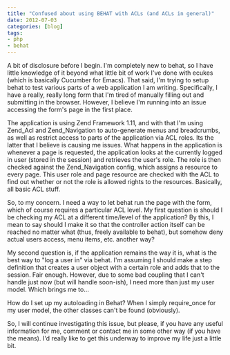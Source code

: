 ```yaml
---
title: "Confused about using BEHAT with ACLs (and ACLs in general)"
date: 2012-07-03
categories: [blog]
tags:
- php
- behat
---
```

A bit of disclosure before I begin. I'm completely new to behat, so I have little knowledge of it beyond what little bit of work I've done with ecukes (which is basically Cucumber for Emacs). That said, I'm trying to setup behat to test various parts of a web application I am writing. Specifically, I have a really, really long form that I'm tired of manually filling out and submitting in the browser. However, I believe I'm running into an issue accessing the form's page in the first place.
<!-- more -->
The application is using Zend Framework 1.11, and with that I'm using Zend_Acl and Zend_Navigation to auto-generate menus and breadcrumbs, as well as restrict access to parts of the application via ACL roles. Its the latter that I believe is causing me issues. What happens in the application is whenever a page is requested, the application looks at the currently logged in user (stored in the session) and retrieves the user's role. The role is then checked against the Zend_Navigation config, which assigns a resource to every page. This user role and page resource are checked with the ACL to find out whether or not the role is allowed rights to the resources. Basically, all basic ACL stuff.

So, to my concern. I need a way to let behat run the page with the form, which of course requires a particular ACL level. My first question is should I be checking my ACL at a different time/level of the application? By this, I mean to say should I make it so that the controller action itself can be reached no matter what (thus, freely available to behat), but somehow deny actual users access, menu items, etc. another way? 

My second question is, if the application remains the way it is, what is the best way to "log a user in" via behat. I'm assuming I should make a step definition that creates a user object with a certain role and adds that to the session. Fair enough. However, due to some bad coupling that I can't handle just now (but will handle soon-ish), I need more than just my user model. Which brings me to...

How do I set up my autoloading in Behat? When I simply require_once for my user model, the other classes can't be found (obviously). 

So, I will continue investigating this issue, but please, if you have any useful information for me, comment or contact me in some other way (if you have the means). I'd really like to get this underway to improve my life just a little bit.
